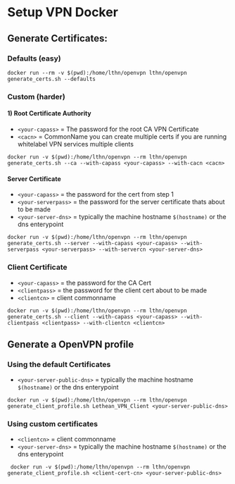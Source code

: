 # Setup VPN Docker

## Generate Certificates:

### Defaults (easy)
```shell 
docker run --rm -v $(pwd):/home/lthn/openvpn lthn/openvpn generate_certs.sh --defaults
```

### Custom (harder)

#### 1) Root Certificate Authority

- `<your-capass>` = The password for the root CA VPN Certificate
- `<cacn>` = CommonName you can create multiple certs if you are running whitelabel VPN services multiple clients
```shell
docker run -v $(pwd):/home/lthn/openvpn --rm lthn/openvpn generate_certs.sh --ca --with-capass <your-capass> --with-cacn <cacn>
```

#### Server Certificate

- `<your-capass>` = the password for the cert from step 1
- `<your-serverpass>` = the password for the server certificate thats about to be made
- `<your-server-dns>` = typically the machine hostname `$(hostname)` or the dns enterypoint 
```shell
docker run -v $(pwd):/home/lthn/openvpn --rm lthn/openvpn generate_certs.sh --server --with-capass <your-capass> --with-serverpass <your-serverpass> --with-servercn <your-server-dns>
```

### Client Certificate

- `<your-capass>` = the password for the CA Cert
- `<clientpass>` = the password for the client cert about to be made
- `<clientcn>` = client commonname
```shell
docker run -v $(pwd):/home/lthn/openvpn --rm lthn/openvpn generate_certs.sh --client --with-capass <your-capass> --with-clientpass <clientpass> --with-clientcn <clientcn>
```
## Generate a OpenVPN profile

### Using the default Certificates

- `<your-server-public-dns>` = typically the machine hostname `$(hostname)` or the dns enterypoint 
```shell
docker run -v $(pwd):/home/lthn/openvpn --rm lthn/openvpn generate_client_profile.sh Lethean_VPN_Client <your-server-public-dns>
```

### Using custom certificates

- `<clientcn>` = client commonname
- `<your-server-dns>` = typically the machine hostname `$(hostname)` or the dns enterypoint 
```shell
 docker run -v $(pwd):/home/lthn/openvpn --rm lthn/openvpn generate_client_profile.sh <client-cert-cn> <your-server-public-dns>
```
